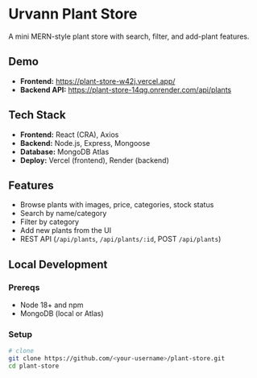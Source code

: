 # Urvann Plant Store

A mini MERN-style plant store with search, filter, and add-plant features.

## Demo

- **Frontend:** https://plant-store-w42j.vercel.app/
- **Backend API:** https://plant-store-14qg.onrender.com/api/plants

## Tech Stack

- **Frontend:** React (CRA), Axios
- **Backend:** Node.js, Express, Mongoose
- **Database:** MongoDB Atlas
- **Deploy:** Vercel (frontend), Render (backend)

## Features

- Browse plants with images, price, categories, stock status
- Search by name/category
- Filter by category
- Add new plants from the UI
- REST API (`/api/plants`, `/api/plants/:id`, POST `/api/plants`)

## Local Development

### Prereqs
- Node 18+ and npm
- MongoDB (local or Atlas)

### Setup

```bash
# clone
git clone https://github.com/<your-username>/plant-store.git
cd plant-store
